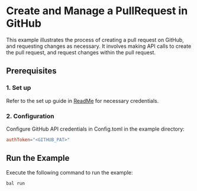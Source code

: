 # Create and Manage a PullRequest in GitHub

This example illustrates the process of creating a pull request on GitHub, and requesting changes as necessary. It involves making API calls to create the pull request, and request changes within the pull request.

## Prerequisites

### 1. Set up
Refer to the set up guide in [ReadMe](../../../README.md) for necessary credentials.

### 2. Configuration

Configure GitHub API credentials in Config.toml in the example directory:

```toml
authToken="<GITHUB_PAT>"
```

## Run the Example

Execute the following command to run the example:

```bash
bal run
```
